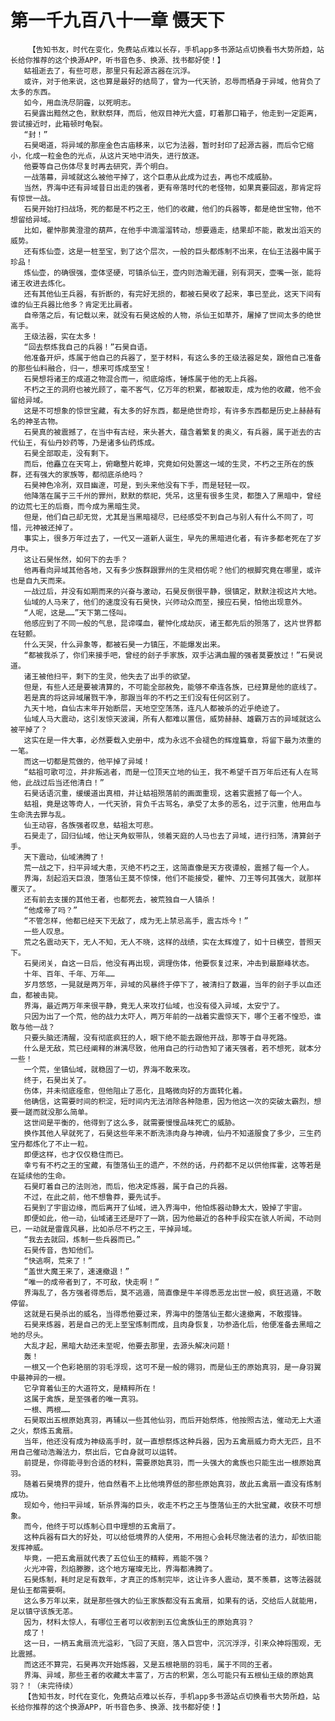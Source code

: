 # 第一千九百八十一章 慑天下
        【告知书友，时代在变化，免费站点难以长存，手机app多书源站点切换看书大势所趋，站长给你推荐的这个换源APP，听书音色多、换源、找书都好使！】
       蛄祖逝去了，有些可悲，那里只有起源古器在沉浮。
       或许，对于他来说，这也算是最好的结局了，曾为一代天骄，忍辱而栖身于异域，他背负了太多的东西。
       如今，用血洗尽阴霾，以死明志。
       石昊露出黯然之色，默默祭拜，而后，他双目神光大盛，盯着那口箱子，他走到一定距离，尝试接近时，此箱顿时龟裂。
       “封！”
       石昊喝道，将异域的那座金色古庙移来，以它为法器，暂时封印了起源古器，而后令它缩小，化成一粒金色的光点，从这片天地中消失，进行放逐。
       他要等自己伤体尽复时再去研究，弄个明白。
       一战落幕，异域就这么被他平掉了，这个巨患从此成为过去，再也不成威胁。
       当然，界海中还有异域昔日出走的强者，更有帝落时代的老怪物，如果真要回返，那肯定将有惊世一战。
       石昊开始打扫战场，死的都是不朽之王，他们的收藏，他们的兵器等，都是绝世宝物，他不想留给异域。
       比如，瞿忡那黄澄澄的葫芦，在他手中滴溜溜转动，想要遁走，结果却不能，散发出滔天的威势。
       还有炼仙壶，这是一桩至宝，到了这个层次，一般的巨头都炼制不出来，在仙王法器中属于珍品！
       炼仙壶，的确很强，壶体坚硬，可镇杀仙王，壶内则浩瀚无疆，别有洞天，壶嘴一张，能将诸王收进去炼化。
       还有其他仙王兵器，有折断的，有完好无损的，都被石昊收了起来，事已至此，这天下间有谁的仙王兵器比他多？肯定无比肩者。
       自帝落之后，有记载以来，就没有石昊这般的人物，杀仙王如草芥，屠掉了世间太多的绝世高手。
       王级法器，实在太多！
       “回去祭炼我自己的兵器！”石昊自语。
       他准备开炉，炼属于他自己的兵器了，至于材料，有这么多的王级法器足矣，跟他自己准备的那些仙料融合，归一，想来可炼成至宝！
       石昊想将诸王的成道之物混合而一，彻底熔炼，锤炼属于他的无上兵器。
       不朽之王的洞府也被光顾了，毫不客气，亿万年的积累，都被取走，成为他的收藏，他不会留给异域。
       这是不可想象的惊世宝藏，有太多的好东西，都是绝世奇珍，有许多东西都是历史上赫赫有名的神圣古物。
       石昊真的被震撼了，在当中有古经，来头甚大，蕴含着繁复的奥义，有兵器，属于逝去的古代仙王，有仙丹妙药等，乃是诸多仙药炼成。
       石昊全部取走，没有剩下。
       而后，他矗立在天穹上，俯瞰整片乾坤，究竟如何处置这一域的生灵，不朽之王所在的族群，还有强大的家族等，都彻底杀绝吗？
       石昊神色冷冽，双目幽邃，可是，到头来他没有下手，而是轻轻一叹。
       他降落在属于三千州的罪州，默默的祭祀，凭吊，这里有很多生灵，都堕入了黑暗中，曾经的边荒七王的后裔，而今成为黑暗生灵。
       但是，他们自己却无觉，尤其是当黑暗褪尽，已经感受不到自己与别人有什么不同了，可惜，元神被还掉了。
       事实上，很多万年过去了，一代又一道新人诞生，早先的黑暗进化者，有许多都老死在了岁月中。
       这让石昊怅然，如何下的去手？
       他再看向异域其他各地，又有多少族群跟罪州的生灵相仿呢？他们的根脚究竟在哪里，或许也是自九天而来。
       一战过后，并没有如期而来的兴奋与激动，石昊反倒很平静，很镇定，默默注视这片大地。
       仙域的人马来了，他们的速度没有石昊快，兴师动众而至，接应石昊，怕他出现意外。
       “人呢，这是……”天下第二怪叫。
       他感应到了不同一般的气息，昆谛喋血，瞿忡化成劫灰，诸王都先后的殒落了，这片世界都在轻颤。
       什么天哭，什么异象等，都被石昊一力镇压，不能爆发出来。
       “都被我杀了，你们来接手吧，曾经的刽子手家族，双手沾满血腥的强者莫要放过！”石昊说道。
       诸王被他扫平，剩下的生灵，他失去了出手的欲望。
       但是，有些人还是要被清算的，不可能全部赦免，能够不牵连各族，已经算是他的底线了。
       若是真的将这异域屠戮干净，那跟当年的不朽之王们没有任何区别了。
       九天十地，自仙古末年开始断层，天地空空荡荡，连凡人都被杀的近乎绝迹了。
       仙域人马大震动，这引发惊天波澜，所有人都难以置信，威势赫赫、雄霸万古的异域就这么被平掉了？
       这实在是一件大事，必然要载入史册中，成为永远不会褪色的辉煌篇章，将留下最为浓重的一笔。
       而这一切都是荒做的，他平掉了异域！
       “蛄祖可歌可泣，并非叛逃者，而是一位顶天立地的仙王，我不希望千百万年后还有人在骂他，此战过后当还他清白！”
       石昊话语沉重，缓缓道出真相，并让蛄祖殒落前的画面重现，这着实震撼了每一个人。
       蛄祖，竟是这等奇人，一代天骄，背负千古骂名，承受了太多的恶名，过于沉重，他用血与生命洗去罪与乱。
       仙王动容，各族强者叹息，蛄祖太可悲。
       石昊走了，回归仙域，他让天角蚁带队，领着天庭的人马也去了异域，进行扫荡，清算刽子手。
       天下震动，仙域沸腾了！
       荒一战之下，扫平异域大患，灭绝不朽之王，这简直像是天方夜谭般，震撼了每一个人。
       界海，刮起滔天巨浪，堕落仙王莫不惊悚，他们不能接受，瞿忡、刀王等何其强大，就那样覆灭了。
       还有前去支援的其他王者，也都死去，被荒独自一人镇杀！
       “他成帝了吗？”
       “不管怎样，他都已经天下无敌了，成为无上禁忌高手，震古烁今！”
       一些人叹息。
       荒之名震动天下，无人不知，无人不晓，这样的战绩，实在太辉煌了，如十日横空，普照天下。
       石昊闭关，自这一日后，他没有再出现，调理伤体，他要恢复过来，冲击到最巅峰状态。
       十年、百年、千年、万年……
       岁月悠悠，一晃就是两万年，异域的风暴终于停下了，被清扫了数遍，当年的刽子手以血还血，都被击毙。
       界海，最近两万年来很平静，竟无人来攻打仙域，也没有侵入异域，太安宁了。
       只因为出了一个荒，他的战力太吓人，两万年前的一战着实震惊天下，哪个王者不惶恐，谁敢与他一战？
       只要头脑还清醒，没有彻底疯狂的人，眼下绝不能去跟他开战，那等于自寻死路。
       什么是无敌，荒已经阐释的淋漓尽致，他用自己的行动告知了诸天强者，若不想死，就本分一些！
       一个荒，坐镇仙域，就稳固了一切，界海不敢来攻。
       终于，石昊出关了。
       伤体，并未彻底痊愈，但他阻止了恶化，且略微向好的方面转化着。
       他确信，这需要时间的积淀，短时间内无法消除各种隐患，因为他这一次的突破太霸烈，想要一蹉而就没那么简单。
       这世间是平衡的，他得到了这么多，就需要慢慢品味死亡的威胁。
       换作其他人早就死了，石昊这些年来不断洗涤肉身与神魂，仙丹不知道服食了多少，三生药宝丹都炼化了不止一粒。
       即便这样，也才仅仅稳住而已。
       幸亏有不朽之王的宝藏，有堕落仙王的遗产，不然的话，丹药都不足以供他挥霍，这等若是在延续他的生命。
       石昊盯着自己的法则池，而后，他决定炼器，属于自己的兵器。
       不过，在此之前，他不想鲁莽，要先试手。
       石昊到了宇宙边缘，而后离开了仙域，进入界海中，他怕炼器动静太大，毁掉了宇宙。
       即便如此，他一动，仙域诸王还是吓了一跳，因为他最近的各种手段实在骇人听闻，不动则已，一动就是雷霆风暴，比如杀尽不朽之王，平掉异域。
       “我去去就回，炼制一些兵器而已。”
       石昊传音，告知他们。
       “快逃啊，荒来了！”
       “盖世大魔王来了，速速撤退！”
       “唯一的成帝者到了，不可敌，快走啊！”
       界海乱了，各方强者得悉后，莫不逃遁，简直像是牛羊得悉恶龙出世一般，疯狂逃遁，不敢停留。
       这就是石昊杀出的威名，当得悉他要过来，界海中的堕落仙王都火速撤离，不敢撄锋。
       石昊来炼器，若是自己的无上至宝炼制而成，且肉身恢复，功参造化后，他便准备去黑暗之地的尽头。
       大乱才起，黑暗大劫还未至呢，他要去那里，去源头解决问题！
       轰！
       一根又一个色彩艳丽的羽毛浮现，这可不是一般的翎羽，而是仙王的原始真羽，是一身羽翼中最神异的一根。
       它孕育着仙王的大道符文，是精粹所在！
       这属于禽族，是至强者的唯一真羽。
       一根、两根……
       石昊取出五根原始真羽，再辅以一些其他仙羽，而后开始祭炼，他按照古法，催动无上大道之火，祭炼五禽扇。
       当年，他还没有成为神级高手时，就一直想祭炼这种兵器，因为五禽扇威力奇大无匹，且不用自己催动浩瀚法力，祭出后，它自身就可以运转。
       前提是，你得能寻到合适的材料，需要原始真羽，而一头强大的禽族也只能生出一根原始真羽。
       随着石昊境界的提升，他自然看不上比他境界低的那些原始真羽，故此五禽扇一直没有炼制成功。
       现如今，他扫平异域，斩杀界海的巨头，收走不朽之王与堕落仙王的大批宝藏，收获不可想象。
       而今，他终于可以炼制心目中理想的五禽扇了。
       这种兵器有巨大的好处，可以给低境界的人使用，不用担心会耗尽施法者的法力，却依旧能发挥神威。
       毕竟，一把五禽扇就代表了五位仙王的精粹，焉能不强？
       火光冲霄，烈焰滕滕，这个地方璀璨无比，界海都沸腾了。
       石昊炼制，耗时足足有数年，才真正的炼制完毕，这让许多人震动，莫不羡慕，这等法器就是仙王都需要啊。
       这么多万年以来，就是那些强大的仙王家族都没有五禽扇，如果有的话，交给后人就能用，足以镇守该族无恙。
       因为，材料太惊人，有哪位王者可以收割到五位禽族仙王的原始真羽？
       成了！
       这一日，一柄五禽扇流光溢彩，飞回了天庭，落入巨宫中，沉沉浮浮，引来众神将围观，无比震撼。
       而这还不算完，石昊再次开始炼器，又是五根艳丽的羽毛，属于不同的王者。
       界海、异域，那些王者的收藏太丰富了，万古的积累，怎么可能只有五根仙王级的原始真羽？！（未完待续）
       【告知书友，时代在变化，免费站点难以长存，手机app多书源站点切换看书大势所趋，站长给你推荐的这个换源APP，听书音色多、换源、找书都好使！】